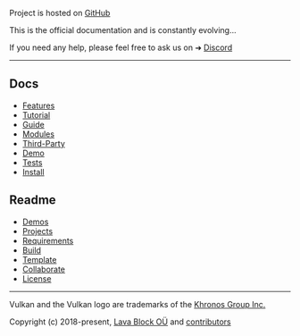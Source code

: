 ﻿Project is hosted on [GitHub](https://git.io/liblava)

This is the official documentation and is constantly evolving...

If you need any help, please feel free to ask us on ➜ [Discord](https://discord.lava-block.com)

---

## Docs

* [Features](https://github.com/liblava/liblava/blob/master/doc/Features.md)
* [Tutorial](https://github.com/liblava/liblava/blob/master/doc/Tutorial.md)
* [Guide](https://github.com/liblava/liblava/blob/master/doc/Guide.md)
* [Modules](https://github.com/liblava/liblava/blob/master/doc/Modules.md)
* [Third-Party](https://github.com/liblava/liblava/blob/master/doc/Third-Party.md)
* [Demo](https://github.com/liblava/liblava/blob/master/doc/Demo.md)
* [Tests](https://github.com/liblava/liblava/blob/master/doc/Tests.md)
* [Install](https://github.com/liblava/liblava/blob/master/doc/Install.md)

## Readme

* [Demos](https://github.com/liblava/liblava#demos)
* [Projects](https://github.com/liblava/liblava#projects)
* [Requirements](https://github.com/liblava/liblava#requirements)
* [Build](https://github.com/liblava/liblava#build)
* [Template](https://github.com/liblava/liblava#template)
* [Collaborate](https://github.com/liblava/liblava#collaborate)
* [License](https://github.com/liblava/liblava#license)

---

Vulkan and the Vulkan logo are trademarks of the <a href="http://www.khronos.org" target="_blank">Khronos Group Inc.</a>

Copyright (c) 2018-present, <a href="https://lava-block.com">Lava Block OÜ</a> and [contributors](https://github.com/liblava/liblava/graphs/contributors)
